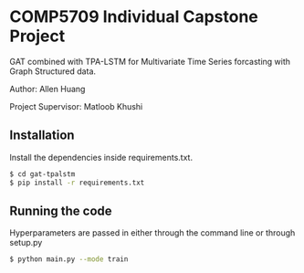 # COMP5709 Individual Capstone Project

GAT combined with TPA-LSTM for Multivariate Time Series forcasting with Graph Structured data.  

Author: Allen Huang

Project Supervisor: Matloob Khushi

## Installation

Install the dependencies inside requirements.txt.

```sh
$ cd gat-tpalstm
$ pip install -r requirements.txt
```

## Running the code

Hyperparameters are passed in either through the command line or through setup.py

```sh
$ python main.py --mode train
```

